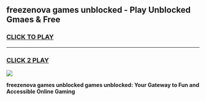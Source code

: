 
## freezenova games unblocked - Play Unblocked Gmaes & Free
<h3>
<a href="https://premium.freeplayer.one?title=freezenova_games_unblocked&ref=20F">CLICK TO PLAY</a></h3>
<hr>

<h3>
<a href="https://premium.freeplayer.one?title=freezenova_games_unblocked&ref=20F">CLICK 2 PLAY</a>
  
</h3>

<a href="https://premium.freeplayer.one?title=freezenova_games_unblocked&ref=20F/"><img src="https://clearcache.store/games.png"></a>


**freezenova games unblocked games unblocked: Your Gateway to Fun and Accessible Online Gaming**
